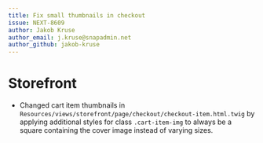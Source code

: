 ```yaml
---
title: Fix small thumbnails in checkout
issue: NEXT-8609
author: Jakob Kruse
author_email: j.kruse@snapadmin.net
author_github: jakob-kruse
---
```

# Storefront
* Changed cart item thumbnails in `Resources/views/storefront/page/checkout/checkout-item.html.twig` by applying additional styles for class `.cart-item-img` to always be a square containing the cover image instead of varying sizes.

